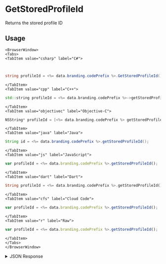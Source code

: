 # GetStoredProfileId

Returns the stored profile ID

## Usage

```mdx-code-block
<BrowserWindow>
<Tabs>
<TabItem value="csharp" label="C#">
```

```csharp


string profileId = <%= data.branding.codePrefix %>.GetStoredProfileId();
```

```mdx-code-block
</TabItem>
<TabItem value="cpp" label="C++">
```

```cpp
std::string profileId = <%= data.branding.codePrefix %>->getStoredProfileId();
```

```mdx-code-block
</TabItem>
<TabItem value="objectivec" label="Objective-C">
```

```objectivec
NSString* profileId = [<%= data.branding.codePrefix %> getStoredProfileId];
```

```mdx-code-block
</TabItem>
<TabItem value="java" label="Java">
```

```java
String id = <%= data.branding.codePrefix %>.getStoredProfileId();
```

```mdx-code-block
</TabItem>
<TabItem value="js" label="JavaScript">
```

```javascript
var profileId = <%= data.branding.codePrefix %>.getStoredProfileId();
```

```mdx-code-block
</TabItem>
<TabItem value="dart" label="Dart">
```

```dart
String profileId = <%= data.branding.codePrefix %>.getStoredProfileId();
```

```mdx-code-block
</TabItem>
<TabItem value="cfs" label="Cloud Code">
```

```javascript
var profileId = <%= data.branding.codePrefix %>.getStoredProfileId();
```

```mdx-code-block
</TabItem>
<TabItem value="r" label="Raw">
```

```javascript
var profileId = <%= data.branding.codePrefix %>.getStoredProfileId();
```

```mdx-code-block
</TabItem>
</Tabs>
</BrowserWindow>
```

<details>
<summary>JSON Response</summary>

```javascript
var profileId = <%= data.branding.codePrefix %>.getStoredProfileId();
```
</details>

